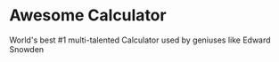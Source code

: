 # Awesome Calculator

World's best #1 multi-talented Calculator used by geniuses like Edward Snowden
